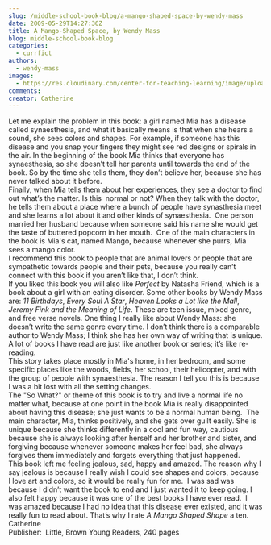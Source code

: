 ```yaml
---
slug: /middle-school-book-blog/a-mango-shaped-space-by-wendy-mass
date: 2009-05-29T14:27:36Z
title: A Mango-Shaped Space, by Wendy Mass
blog: middle-school-book-blog
categories:
  - currfict
authors:
  - wendy-mass
images:
  - https://res.cloudinary.com/center-for-teaching-learning/image/upload/v1659658250/mango.jpg.jpg
comments:
creator: Catherine
---
```


 Let me explain the problem in this book: a girl named Mia has a disease called synaesthesia, and what it basically means is that when she hears a sound, she sees colors and shapes. For example, if someone has this disease and you snap your fingers they might see red designs or spirals in the air. In the beginning of the book Mia thinks that everyone has synaesthesia, so she doesn’t tell her parents until towards the end of the book. So by the time she tells them, they don’t believe her, because she has never talked about it before.<br />Finally, when Mia tells them about her experiences, they see a doctor to find out what’s the matter. Is this  normal or not? When they talk with the doctor, he tells them about a place where a bunch of people have synasthesia meet and she learns a lot about it and other kinds of synaesthesia.  One person married her husband because when someone said his name she would get the taste of buttered popcorn in her mouth.  One of the main characters in the book is Mia's cat, named Mango, because whenever she purrs, Mia sees a mango color.<br />I recommend this book to people that are animal lovers or people that are sympathetic towards people and their pets, because you really can’t connect with this book if you aren’t like that, I don’t think.<br />If you liked this book you will also like <em>Perfect</em> by Natasha Friend, which is a book about a girl with an eating disorder. Some other books by Wendy Mass are: <em>11 Birthdays</em>, <em>Every Soul A Star</em>, <em>Heaven Looks a Lot like the Mall</em>, <em>Jeremy Fink</em> <em>and the Meaning of Life</em>. These are teen issue, mixed genre, and free verse novels. One thing I really like about Wendy Mass: she doesn’t write the same genre every time. I don’t think there is a comparable author to Wendy Mass; I think she has her own way of writing that is unique. A lot of books I have read are just like another book or series; it’s like re-reading.<br />This story takes place mostly in Mia's home, in her bedroom, and some specific places like the woods, fields, her school, their helicopter, and with the group of people with synaesthesia. The reason I tell you this is because I was a bit lost with all the setting changes.<br />The "So What?" or theme of this book is to try and live a normal life no matter what, because at one point in the book Mia is really disappointed about having this disease; she just wants to be a normal human being.  The main character, Mia, thinks positively, and she gets over guilt easily. She is unique because she thinks differently in a cool and fun way, cautious because she is always looking after herself and her brother and sister, and forgiving because whenever someone makes her feel bad, she always forgives them immediately and forgets everything that just happened.<br />This book left me feeling jealous, sad, happy and amazed. The reason why I say jealous is because I really wish I could see shapes and colors, because I love art and colors, so it would be really fun for me.  I was sad was because I didn’t want the book to end and I just wanted it to keep going. I also felt happy because it was one of the best books I have ever read.  I was amazed because I had no idea that this disease ever existed, and it was really fun to read about. That’s why I rate <em>A Mango Shaped Shape</em> a ten.<br />Catherine<br />Publisher:  Little, Brown Young Readers, 240 pages<br />
